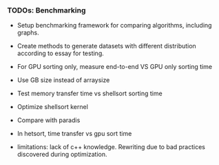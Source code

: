 ### TODOs: Benchmarking
- Setup benchmarking framework for comparing algorithms, including graphs.
- Create methods to generate datasets with different distribution according to essay for testing.
- For GPU sorting only, measure end-to-end VS GPU only sorting time
- Use GB size instead of arraysize
- Test memory transfer time vs shellsort sorting time
- Optimize shellsort kernel
- Compare with paradis
- In hetsort, time transfer vs gpu sort time

- limitations: lack of c++ knowledge. Rewriting due to bad practices discovered during optimization.
